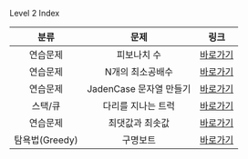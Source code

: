 Level 2 Index

|      분류      |          문제           |                                 링크                                 |
| :------------: | :---------------------: | :------------------------------------------------------------------: |
|    연습문제    |       피보나치 수       | [바로가기](https://programmers.co.kr/learn/courses/30/lessons/12945) |
|    연습문제    |    N개의 최소공배수     | [바로가기](https://programmers.co.kr/learn/courses/30/lessons/12953) |
|    연습문제    | JadenCase 문자열 만들기 | [바로가기](https://programmers.co.kr/learn/courses/30/lessons/12951) |
|    스택/큐     |   다리를 지나는 트럭    | [바로가기](https://programmers.co.kr/learn/courses/30/lessons/42583) |
|    연습문제    |     최댓값과 최솟값     | [바로가기](https://programmers.co.kr/learn/courses/30/lessons/12939) |
| 탐욕법(Greedy) |        구명보트         | [바로가기](https://programmers.co.kr/learn/courses/30/lessons/42885) |
